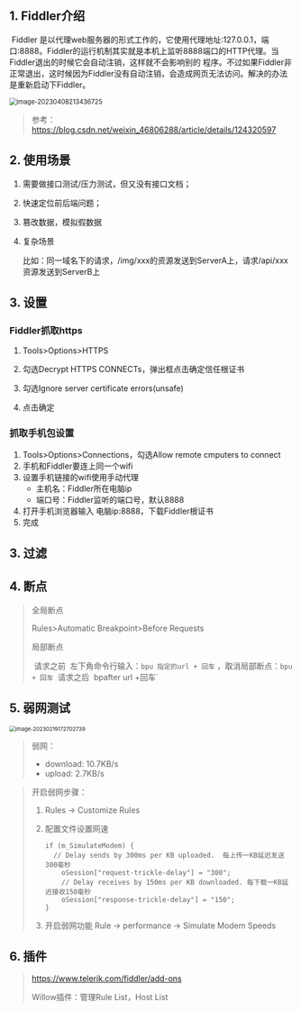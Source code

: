 ## 1. Fiddler介绍

​		Fiddler 是以代理web服务器的形式工作的，它使用代理地址:127.0.0.1，端口:8888。Fiddler的运行机制其实就是本机上监听8888端口的HTTP代理。当Fiddler退出的时候它会自动注销，这样就不会影响别的 程序。不过如果Fiddler非正常退出，这时候因为Fiddler没有自动注销，会造成网页无法访问。解决的办法是重新启动下Fiddler。

<img src="https://tyimages.oss-cn-shanghai.aliyuncs.com/typoraImgs/image-20230408213436725.png" alt="image-20230408213436725" style="zoom:80%;" />

> 参考：https://blog.csdn.net/weixin_46806288/article/details/124320597



## 2. 使用场景

1. 需要做接口测试/压力测试，但又没有接口文档；

2. 快速定位前后端问题；

3. 篡改数据，模拟假数据

4. 复杂场景

    ​	比如：同一域名下的请求，/img/xxx的资源发送到ServerA上，请求/api/xxx资源发送到ServerB上





## 3. 设置

### Fiddler抓取https

1. Tools>Options>HTTPS

2. 勾选Decrypt HTTPS CONNECTs，弹出框点击确定信任根证书

3. 勾选Ignore server certificate errors(unsafe)
4. 点击确定

### 抓取手机包设置

1. Tools>Options>Connections，勾选Allow remote cmputers to connect
2. 手机和Fiddler要连上同一个wifi
3. 设置手机链接的wifi使用手动代理
    - 主机名：Fiddler所在电脑ip
    - 端口号：Fiddler监听的端口号，默认8888
4. 打开手机浏览器输入 电脑ip:8888，下载Fiddler根证书
5. 完成



## 3. 过滤





## 4. 断点

> 全局断点
>
> Rules>Automatic Breakpoint>Before Requests
>
> 局部断点
>
> ​	请求之前
> ​    	左下角命令行输入：`bpu 指定的url + 回车`  ，取消局部断点：`bpu + 回车`
> ​	请求之后
> ​		bpafter url +回车`





## 5. 弱网测试

<img src="https://tyimages.oss-cn-shanghai.aliyuncs.com/typoraImgs/image-20230219172702739.png" alt="image-20230219172702739" style="zoom: 67%;" />



>  弱网：
>
> - download: 10.7KB/s
> - upload: 2.7KB/s

> 开启弱网步骤：
>
> 1. Rules ->  Customize Rules
>
> 2. 配置文件设置网速
>
>     ```shell
>     if (m_SimulateModem) {
>     	// Delay sends by 300ms per KB uploaded.  每上传一KB延迟发送300毫秒
>         oSession["request-trickle-delay"] = "300"; 
>         // Delay receives by 150ms per KB downloaded. 每下载一KB延迟接收150毫秒
>         oSession["response-trickle-delay"] = "150"; 
>     }
>     ```
>
> 3. 开启弱网功能 Rule -> performance -> Simulate Modem Speeds





## 6. 插件

> https://www.telerik.com/fiddler/add-ons
>
> Willow插件：管理Rule List，Host List

